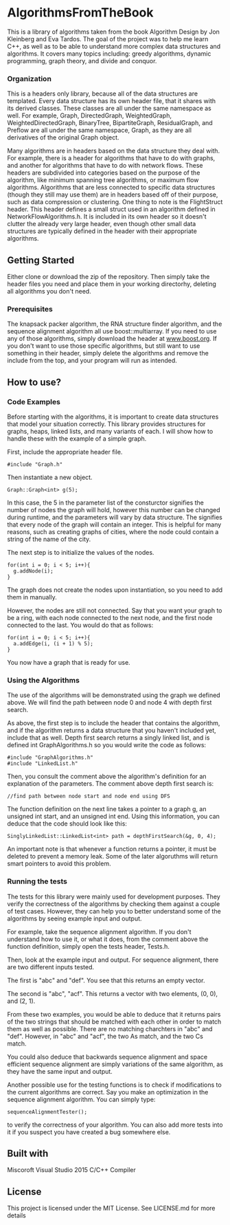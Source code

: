 # AlgorithmsFromTheBook
This is a library of algorithms taken from the book Algorithm Design by Jon Kleinberg and Eva Tardos. The goal of the project was to help me learn C++, as well as to be able to understand more complex data structures and algorithms. It covers many topics including: greedy algorithms, dynamic programming, graph theory, and divide and conquor. 

### Organization
This is  a headers only library, because all of the data structures are templated. Every data structure has its own header file, that it shares with its derived classes. These classes are all under the same namespace as well. For example, Graph, DirectedGraph, WeightedGraph, WeightedDirectedGraph, BinaryTree, BipartiteGraph, ResidualGraph, and Preflow are all under the same namespace, Graph, as they are all derivatives of the original Graph object.

Many algorithms are in headers based on the data structure they deal with. For example, there is a header for algorithms that have to do with graphs, and another for algorithms that have to do with network flows. These headers are subdivided into categories based on the purpose of the algorithm, like minimum spanning tree algorithms, or maximum flow algorithms. Algorithms that are less connected to specific data structures (though they still may use them) are in headers based off of their purpose, such as data compression or clustering. One thing to note is the FlightStruct header. This header defines a small struct used in an algorithm defined in NetworkFlowAlgorithms.h. It is included in its own header so it doesn't clutter the already very large header, even though other small data structures are typically defined in the header with their appropriate algorithms.

## Getting Started
Either clone or download the zip of the repository. Then simply take the header files you need and place them in your working directorhy, deleting all algorithms you don't need.

### Prerequisites
The knapsack packer algorithm, the RNA structure finder algorithm, and the sequence alignment algorithm all use boost::multiarray. If you need to use any of those algorithms, simply download the header at www.boost.org. If you don't want to use those specific algorithms, but still want to use something in their header, simply delete the algorithms and remove the include from the top, and your program will run as intended.

## How to use?
### Code Examples
Before starting with the algorithms, it is important to create data structures that model your situation correctly. This library provides structures for graphs, heaps, linked lists, and many variants of each. I will show how to handle these with the example of a simple graph.

First, include the appropriate header file.
```
#include "Graph.h"
```
Then instantiate a new object.
```
Graph::Graph<int> g(5);
```
In this case, the 5 in the parameter list of the consturctor signifies the number of nodes the graph will hold, however this number can be changed during runtime, and the parameters will vary by data structure.
The <int> signifies that every node of the graph will contain an integer. This is helpful for many reasons, such as creating graphs of cities, where the node could contain a string of the name of the city.

The next step is to initialize the values of the nodes.
```
for(int i = 0; i < 5; i++){
  g.addNode(i);
}
```
The graph does not create the nodes upon instantiation, so you need to add them in manually. 

However, the nodes are still not connected. 
Say that you want your graph to be a ring, with each node connected to the next node, and the first node connected to the last. 
You would do that as follows:
```
for(int i = 0; i < 5; i++){
  a.addEdge(i, (i + 1) % 5);
}
```
You now have a graph that is ready for use.
### Using the Algorithms
The use of the algorithms will be demonstrated using the graph we defined above. We will find the path between node 0 and node 4 with depth first search.

As above, the first step is to include the header that contains the algorithm, and if the algorithm returns a data structure that you haven't included yet, include that as well.
Depth first search returns a singly linked list, and is defined int GraphAlgorithms.h so you would write the code as follows:
```
#include "GraphAlgorithms.h"
#include "LinkedList.h"
```
Then, you consult the comment above the algorithm's definition for an explanation of the parameters.
The comment above depth first search is:
```
//find path between node start and node end using DFS
```
The function definition on the next line takes a pointer to a graph g, an unsigned int start, and an unsigned int end. 
Using this information, you can deduce that the code should look like this:
```
SinglyLinkedList::LinkedList<int> path = depthFirstSearch(&g, 0, 4);
```

An important note is that whenever a function returns a pointer, it must be deleted to prevent a memory leak. Some of the later algoruthms will return smart pointers to avoid this problem.
### Running the tests
The tests for this library were mainly used for development purposes. They verify the correctness of the algorithms by checking them against a couple of test cases. However, they can help you to better understand some of the algorithms by seeing example input and output.

For example, take the sequence alignment algorithm. If you don't understand how to use it, or what it does, from the comment above the function definition, simply open the tests header, Tests.h.

Then, look at the example input and output. For sequence alignment, there are two different inputs tested.

The first is "abc" and "def". You see that this returns an empty vector.

The second is "abc", "acf". This returns a vector with two elements, (0, 0), and (2, 1).

From these two examples, you would be able to deduce that it returns pairs of the two strings that should be matched with each other in order to match them as well as possible. There are no matching charchters in "abc" and "def". However, in "abc" and "acf", the two As match, and the two Cs match.

You could also deduce that backwards sequence alignment and space efficient sequence alignment are simply variations of the same algorithm, as they have the same input and output.

Another possible use for the testing functions is to check if modifications to the current algorithms are correct. Say you make an optimization in the sequence alignment algorithm. You can simply type:

```
sequenceAlignmentTester();
```
to verify the correctness of your algorithm. You can also add more tests into it if you suspect you have created a bug somewhere else. 
## Built with
Miscoroft Visual Studio 2015 C/C++ Compiler

## License
This project is licensed under the MIT License. See LICENSE.md for more details
